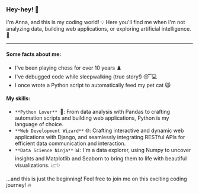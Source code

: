 ### Hey-hey! 🚀 
I'm Anna, and this is my coding world! 💡 Here you'll find me when I'm not analyzing data, building web applications, or exploring artificial intelligence.🤖

----

#### Some facts about me:
- I've been playing chess for over 10 years ♟️
- I've debugged code while sleepwalking (true story!) 😴💻
- I once wrote a Python script to automatically feed my pet cat 🙀

#### My skills:

- `**Python Lover** `🐍: From data analysis with Pandas to crafting automation scripts and building web applications, Python is my language of choice.
- `**Web Development Wizard**` 🌐: Crafting interactive and dynamic web applications with Django, and seamlessly integrating RESTful APIs for efficient data communication and interaction.
- `**Data Science Ninja**` 📊: I'm a data explorer, using Numpy to uncover insights and Matplotlib and Seaborn to bring them to life with beautiful visualizations. 📈✨

...and this is just the beginning! Feel free to join me on this exciting coding journey! 🔥
